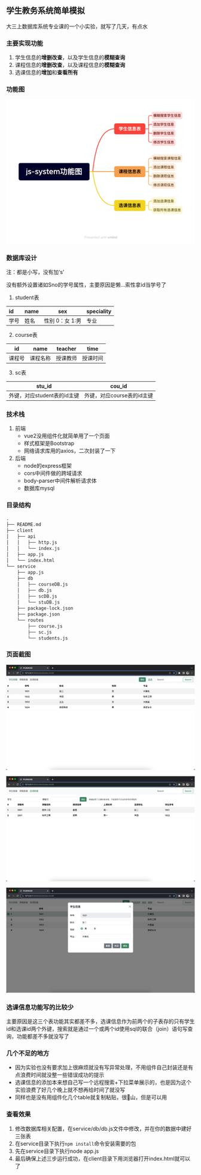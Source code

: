 ## 学生教务系统简单模拟

大三上数据库系统专业课的一个小实验，就写了几天，有点水

### 主要实现功能

1. 学生信息的**增删改查**，以及学生信息的**模糊查询**
2. 课程信息的**增删改查**，以及课程信息的**模糊查询**
3. 选课信息的**增加**和**查看所有**

### 功能图

![js-system功能图](README.assets/js-system功能图.png)

### 数据库设计

注：都是小写，没有加‘s’

没有额外设置诸如Sno的学号属性，主要原因是懒...索性拿id当学号了

1. student表

| id   | name | sex             | speciality |
| :--- | ---- | --------------- | ---------- |
| 学号 | 姓名 | 性别 0：女 1:男 | 专业       |

2. course表

| id     | name     | teacher  | time     |
| ------ | -------- | -------- | -------- |
| 课程号 | 课程名称 | 授课教师 | 授课时间 |

3. sc表

| stu_id                      | cou_id                     |
| --------------------------- | -------------------------- |
| 外键，对应student表的id主键 | 外键，对应course表的id主键 |

### 技术栈

1. 前端
   - vue2没用组件化就简单用了一个页面
   - 样式框架是Bootstrap
   - 网络请求库用的axios，二次封装了一下
2. 后端
   - node的express框架
   - cors中间件做的跨域请求
   - body-parser中间件解析请求体
   - 数据库mysql

### 目录结构

```
.
├── README.md
├── client
│   ├── api
│   │   ├── http.js
│   │   └── index.js
│   ├── app.js
│   └── index.html
└── service
    ├── app.js
    ├── db
    │   ├── courseDB.js
    │   ├── db.js
    │   ├── scDB.js
    │   └── stuDB.js
    ├── package-lock.json
    ├── package.json
    └── routes
        ├── course.js
        ├── sc.js
        └── students.js
```

### 页面截图

![image-20231013213801919](README.assets/image-20231013213801919.png)

![image-20231013213855327](README.assets/image-20231013213855327.png)

![image-20231013213913956](README.assets/image-20231013213913956.png)

### 选课信息功能写的比较少

主要原因是这三个表功能其实都差不多，选课信息作为前两个的子表存的只有学生id和选课id两个外键，搜索就是通过一个或两个id使用sql的联合（join）语句写查询，功能都差不多就没写了

### 几个不足的地方

- 因为实验也没有要求加上很麻烦就没有写异常处理，不用组件自己封装还是有点浪费时间就没整一些错误成功的提示
- 选课信息的添加本来想自己写一个远程搜索+下拉菜单展示的，也是因为这个实验浪费了好几个晚上就不想再给时间了就没写
- 同样也是没有用组件化几个table就复制粘贴，很💩山，但是可以用

### 查看效果

1. 修改数据库相关配置，在service/db/db.js文件中修改，并在你的数据中建好三张表
2. 在service目录下执行`npm install`命令安装需要的包
3. 先在service目录下执行node app.js
4. 最后确保上述三步运行成功，在client目录下用浏览器打开index.html就可以了
